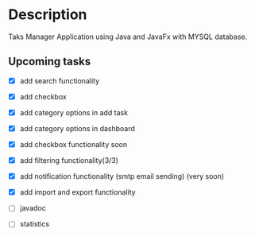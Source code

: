 # Description
 Taks Manager Application using Java and JavaFx with MYSQL database.
 
## Upcoming tasks

- [X] add search functionality 
- [X] add checkbox
- [X] add category options in add task
- [X] add category options in dashboard
- [X] add checkbox functionality soon
- [X] add filtering functionality(3/3) 
- [X] add notification functionality (smtp email sending) (very soon) 
- [X] add import and export functionality 
- [ ] javadoc 
- [ ] statistics 

